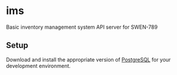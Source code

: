 # ims
Basic inventory management system API server for SWEN-789

## Setup
Download and install the appropriate version of [PostgreSQL](https://www.postgresql.org/download/) for your development environment.
